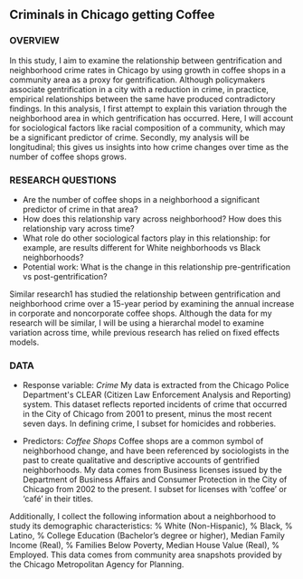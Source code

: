 ## Criminals in Chicago getting Coffee

### OVERVIEW
In this study, I aim to examine the relationship between gentrification and neighborhood crime rates in Chicago by using growth in coffee shops in a community area as a proxy for gentrification. Although policymakers associate gentrification in a city with a reduction in crime, in practice, empirical relationships between the same have produced contradictory findings. In this analysis, I first attempt to explain this variation through the neighborhood area in which gentrification has occurred. Here, I will account for sociological factors like racial composition of a community, which may be a significant predictor of crime. Secondly, my analysis will be longitudinal; this gives us insights into how crime changes over time as the number of coffee shops grows.

### RESEARCH QUESTIONS
* Are the number of coffee shops in a neighborhood a significant predictor of crime in that area?
* How does this relationship vary across neighborhood? How does this relationship vary across time?
* What role do other sociological factors play in this relationship: for example, are results different for White neighborhoods vs Black neighborhoods?
* Potential work: What is the change in this relationship pre-gentrification vs post-gentrification?

Similar research1 has studied the relationship between gentrification and neighborhood crime over a 15-year period by examining the annual increase in corporate and noncorporate coffee shops. Although the data for my research will be similar, I will be using a hierarchal model to examine variation across time, while previous research has relied on fixed effects models.

### DATA

* Response variable: _Crime_ 
My data is extracted from the Chicago Police Department's CLEAR (Citizen Law Enforcement Analysis and Reporting) system. This dataset reflects reported incidents of crime that occurred in the City of Chicago from 2001 to present, minus the most recent seven days. In defining crime, I subset for homicides and robberies.

* Predictors: _Coffee Shops_
Coffee shops are a common symbol of neighborhood change, and have been referenced by sociologists in the past to create qualitative and descriptive accounts of gentrified neighborhoods. My data comes from Business licenses issued by the Department of Business Affairs and Consumer Protection in the City of Chicago from 2002 to the present. I subset for licenses with ‘coffee’ or ‘café’ in their titles.
  
Additionally, I collect the following information about a neighborhood to study its demographic characteristics: % White (Non-Hispanic), % Black, % Latino, % College Education (Bachelor’s degree or higher), Median Family Income (Real), % Families Below Poverty, Median House Value (Real), % Employed. This data comes from
community area snapshots provided by the Chicago Metropolitan Agency for Planning.
